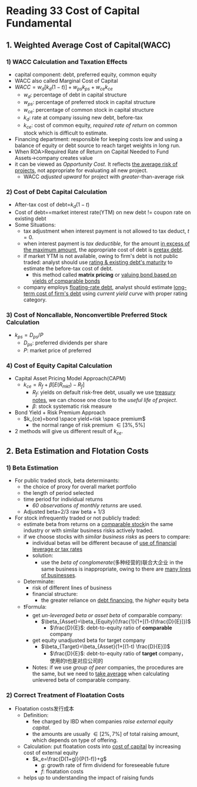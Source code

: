 # Reading 33 Cost of Capital Fundamental

## 1. Weighted Average Cost of Capital(WACC)

### 1) WACC Calculation and Taxation Effects

- capital component: debt, preferred equity, common equity
- WACC also called Marginal Cost of Capital
- $WACC=w_d[k_d(1-t)]+w_{ps}k_{ps}+w_{ce}k_{ce}$
  - $w_d$: percentage of debt in capital structure
  - $w_{ps}$: percentage of preferred stock in capital structure
  - $w_{ce}$: percentage of common stock in capital structure
  - $k_d$: rate at company issuing new debt, before-tax
  - $k_{ce}$: cost of common equity, *required rate of return* on common stock which is difficult to estimate.
- Financing department: responsible for keeping costs low and using a balance of equity or debt source to reach target weights in long run.
- When ROA>Required Rate of Return on Capital Needed to Fund Assets→company creates value
- it can be viewed as *Opportunity Cost*. It reflects <u>the average risk of projects</u>, not appropriate for evaluating all new project.
  - WACC *adjusted upward* for project with *greater*-than-average risk

### 2) Cost of Debt Capital Calculation

- After-tax cost of debt=$k_d(1-t)$
- Cost of debt==market interest rate(YTM) on new debt != coupon rate on existing debt
- Some Situations:
  - tax adjustment when interest payment is not allowed to tax deduct, $t=0$.
  - when interest payment is *tax deductible*, for the amount <u>in excess of the maximum amount</u>, the appropriate cost of debt is <u>pretax debt</u>.
  - if market YTM is not available, owing to firm's debt is not public traded: analyst should use <u>rating & existing debt's maturity</u> to estimate the before-tax cost of debt.
    - this method called **matrix pricing** or <u>valuing bond based on yields of comparable bonds</u>
  - company employs <u>floating-rate debt</u>, analyst should estimate <u>long-term cost of firm's debt</u> using *current yield curve* with proper rating category.

### 3) Cost of Noncallable, Nonconvertible Preferred Stock Calculation

- $k_{ps}=D_{ps}/P$
  - $D_{ps}$: preferred dividends per share
  - $P$: market price of preferred

### 4) Cost of Equity Capital Calculation

- Capital Asset Pricing Model Approach(CAPM)
  - $k_{ce}=R_f+\beta [E(R_{mkt})-R_f]$
    - $R_f$: yields on default risk-free debt, usually we use <u>treasury notes</u>, we can choose one close to the *useful life of project*.
    - $\beta$: stock systematic risk measure
- Bond Yield + Risk Premium Approach
  - $k_{ce}=bond \space yield+risk \space premium$
    - the normal range of risk premium $\in [3\%,5\%]$
- 2 methods will give us different result of $k_{ce}$.

## 2. Beta Estimation and Flotation Costs

### 1) Beta Estimation

- For public traded stock, beta determinants:
  - the choice of proxy for overall market portfolio
  - the length of period selected
  - time period for individual returns
    - *60 observations of monthly returns* are used.
  - Adjusted beta=2/3 raw beta + 1/3
- For stock infrequently traded or not publicly traded:
  - estimate beta from returns on a <u>comparable stock</u>in the same industry or with similar business risks actively traded.
  - if we choose stocks with *similar business risks* as peers to compare:
    - individual betas will be different because of <u>use of financial leverage or tax rates</u>
    - solution:
      - use the *beta of conglomerate*(多种经营的)联合大企业 in the same business is inappropriate, owing to there are <u>many lines of businesses</u>.
  - Determinate:
    - risk of different lines of business
    - financial structure:
      - the greater reliance on <u>debt financing</u>, the *higher* equity beta
  - ❗️Formula: 
    - get *un-leveraged beta or asset beta* of comparable company:
      - $\beta_{Asset}=\beta_{Equity}(\frac{1}{1+[(1-t)\frac{D}{E}]})$
        - $\frac{D}{E}$: debt-to-equity ratio of **comparable** company
    - get equity unadjusted beta for target company
      - $\beta_{Target}=\beta_{Asset}(1+[(1-t) \frac{D}{E}])$
        - $\frac{D}{E}$: debt-to-equity ratio of **target** company，使用的t也是对应公司的
    - Notes: if we use *group of peer* companies, the procedures are the same, but we need to <u>take average</u> when calculating unlevered beta of comparable company.

### 2) Correct Treatment of Floatation Costs

- Floatation costs发行成本
  - Definition:
    - fee charged by IBD when companies *raise external equity capital*.
    - the amounts are usually $\in [2\%,7\%]$ of total raising amount, which depends on type of offering.
  - Calculation: put floatation costs into <u>cost of capital</u> by increasing cost of external equity
    - $k_e=\frac{D(1+g)}{P(1-f)}+g$
      - $g$: growth rate of firm dividend for foreseeable future
      - $f$: floatation costs
  - helps up to understanding the impact of raising funds